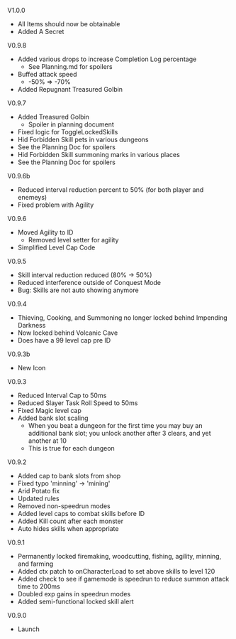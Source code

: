 V1.0.0
- All Items should now be obtainable
- Added A Secret


V0.9.8
- Added various drops to increase Completion Log percentage
  - See Planning.md for spoilers
- Buffed attack speed
  - -50% => -70%
- Added Repugnant Treasured Golbin

V0.9.7
- Added Treasured Golbin
  - Spoiler in planning document
- Fixed logic for ToggleLockedSkills
- Hid Forbidden Skill pets in various dungeons
 - See the Planning Doc for spoilers
- Hid Forbidden Skill summoning marks in various places
 - See the Planning Doc for spoilers

V0.9.6b
- Reduced interval reduction percent to 50% (for both  player and enemeys)
- Fixed problem with Agility

V0.9.6
- Moved Agility to ID
  - Removed level setter for agility
- Simplified Level Cap Code

V0.9.5
- Skill interval reduction reduced (80% -> 50%)
- Reduced interference outside of Conquest Mode
- Bug: Skills are not auto showing anymore

V0.9.4
- Thieving, Cooking, and Summoning no longer locked behind Impending Darkness
 - Now locked behind Volcanic Cave
 - Does have a 99 level cap pre ID

V0.9.3b
- New Icon

V0.9.3
- Reduced Interval Cap to 50ms
- Reduced Slayer Task Roll Speed to 50ms
- Fixed Magic level cap
- Added bank slot scaling
  - When you beat a dungeon for the first time you may buy an additional bank slot; you unlock another after 3 clears, and yet another at 10
  - This is true for each dungeon

V0.9.2
- Added cap to bank slots from shop
- Fixed typo 'minning' -> 'mining'
- Arid Potato fix
- Updated rules
- Removed non-speedrun modes
- Added level caps to combat skills before ID
- Added Kill count after each monster
- Auto hides skills when appropriate

V0.9.1
- Permanently locked firemaking, woodcutting, fishing, agility, minning, and farming
- Added ctx patch to onCharacterLoad to set above skills to level 120
- Added check to see if gamemode is speedrun to reduce summon attack time to 200ms
- Doubled exp gains in speedrun modes
- Added semi-functional locked skill alert

V0.9.0
- Launch